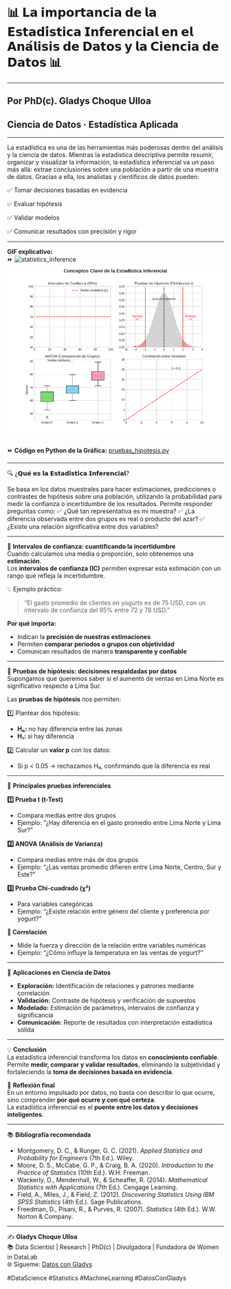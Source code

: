 # 📊 𝗟𝗮 𝗶𝗺𝗽𝗼𝗿𝘁𝗮𝗻𝗰𝗶𝗮 𝗱𝗲 𝗹𝗮 𝗘𝘀𝘁𝗮𝗱𝗶́𝘀𝘁𝗶𝗰𝗮 𝗜𝗻𝗳𝗲𝗿𝗲𝗻𝗰𝗶𝗮𝗹 𝗲𝗻 𝗲𝗹 𝗔𝗻𝗮́𝗹𝗶𝘀𝗶𝘀 𝗱𝗲 𝗗𝗮𝘁𝗼𝘀 𝘆 𝗹𝗮 𝗖𝗶𝗲𝗻𝗰𝗶𝗮 𝗱𝗲 𝗗𝗮𝘁𝗼𝘀 📊
---
Por PhD(c). Gladys Choque Ulloa
---
## Ciencia de Datos · Estadística Aplicada
---

La estadística es una de las herramientas más poderosas dentro del análisis y la ciencia de datos. Mientras la estadística descriptiva permite resumir, organizar y visualizar la información, la estadística inferencial va un paso más allá: extrae conclusiones sobre una población a partir de una muestra de datos. 
Gracias a ella, los analistas y científicos de datos pueden:

✅ Tomar decisiones basadas en evidencia

✅ Evaluar hipótesis

✅ Validar modelos

✅ Comunicar resultados con precisión y rigor

---

**GIF explicativo:**  
⏩ ![statistics_inference]([distribucion_ingresos.gif](https://github.com/GladysUlloa/DatosConGladys_Posts_Spanish/blob/main/statistics_inference/estadistica_inferenciall.gif))
![Pruebas de Hipótesis](https://github.com/GladysUlloa/DatosConGladys_Posts_Spanish/blob/main/statistics_inference/estadistica_inferenciall.gif)  

⏩ **Código en Python de la Gráfica:** [pruebas_hipotesis.py](https://github.com/GladysUlloa/DatosConGladys_Posts_Spanish/blob/main/statistics_inference/statistics_inference.ipynb)

---

🔍 ¿𝗤𝘂𝗲́ 𝗲𝘀 𝗹𝗮 𝗘𝘀𝘁𝗮𝗱𝗶́𝘀𝘁𝗶𝗰𝗮 𝗜𝗻𝗳𝗲𝗿𝗲𝗻𝗰𝗶𝗮𝗹?

Se basa en los datos muestrales para hacer estimaciones, predicciones o contrastes de hipótesis sobre una población, utilizando la probabilidad para medir la confianza o incertidumbre de los resultados.
Permite responder preguntas como:
✅ ¿Qué tan representativa es mi muestra?
✅ ¿La diferencia observada entre dos grupos es real o producto del azar?
✅ ¿Existe una relación significativa entre dos variables?

---

📌 **Intervalos de confianza: cuantificando la incertidumbre**  
Cuando calculamos una media o proporción, solo obtenemos una **estimación**.  
Los **intervalos de confianza (IC)** permiten expresar esta estimación con un rango que refleja la incertidumbre.  

💡 Ejemplo práctico:  
> “El gasto promedio de clientes en yogurts es de 75 USD, con un intervalo de confianza del 95% entre 72 y 78 USD.”  

**Por qué importa:**  
- Indican la **precisión de nuestras estimaciones**  
- Permiten **comparar periodos o grupos con objetividad**  
- Comunican resultados de manera **transparente y confiable** 
---

📌 **Pruebas de hipótesis: decisiones respaldadas por datos**  
Supongamos que queremos saber si el aumento de ventas en Lima Norte es significativo respecto a Lima Sur.  

Las **pruebas de hipótesis** nos permiten:  

1️⃣ Plantear dos hipótesis:  
- **H₀:** no hay diferencia entre las zonas  
- **H₁:** sí hay diferencia  

2️⃣ Calcular un **valor p** con los datos:  
- Si p < 0.05 → rechazamos H₀, confirmando que la diferencia es real  

---

🧪 **Principales pruebas inferenciales**  

**1️⃣ Prueba t (t-Test)**  
- Compara medias entre dos grupos  
- Ejemplo: “¿Hay diferencia en el gasto promedio entre Lima Norte y Lima Sur?”  

**2️⃣ ANOVA (Análisis de Varianza)**  
- Compara medias entre más de dos grupos  
- Ejemplo: “¿Las ventas promedio difieren entre Lima Norte, Centro, Sur y Este?”  

**3️⃣ Prueba Chi-cuadrado (χ²)**  
- Para variables categóricas  
- Ejemplo: “¿Existe relación entre género del cliente y preferencia por yogurt?”  

**🔗 Correlación**  
- Mide la fuerza y dirección de la relación entre variables numéricas  
- Ejemplo: “¿Cómo influye la temperatura en las ventas de yogurt?”

---

🧩 **Aplicaciones en Ciencia de Datos**  

- **Exploración:** Identificación de relaciones y patrones mediante correlación  
- **Validación:** Contraste de hipótesis y verificación de supuestos  
- **Modelado:** Estimación de parámetros, intervalos de confianza y significancia  
- **Comunicación:** Reporte de resultados con interpretación estadística sólida  

---

💡 **Conclusión**  
La estadística inferencial transforma los datos en **conocimiento confiable**.  
Permite **medir, comparar y validar resultados**, eliminando la subjetividad y fortaleciendo la **toma de decisiones basada en evidencia**.  

🚀 **Reflexión final**  
En un entorno impulsado por datos, no basta con describir lo que ocurre, sino comprender **por qué ocurre y con qué certeza**.  
La estadística inferencial es el **puente entre los datos y decisiones inteligentes**.  

---

📚 **Bibliografía recomendada**  

- Montgomery, D. C., & Runger, G. C. (2021). *Applied Statistics and Probability for Engineers* (7th Ed.). Wiley.  
- Moore, D. S., McCabe, G. P., & Craig, B. A. (2020). *Introduction to the Practice of Statistics* (10th Ed.). W.H. Freeman.  
- Wackerly, D., Mendenhall, W., & Scheaffer, R. (2014). *Mathematical Statistics with Applications* (7th Ed.). Cengage Learning.  
- Field, A., Miles, J., & Field, Z. (2012). *Discovering Statistics Using IBM SPSS Statistics* (4th Ed.). Sage Publications.  
- Freedman, D., Pisani, R., & Purves, R. (2007). *Statistics* (4th Ed.). W.W. Norton & Company.  

---

✍️ **Gladys Choque Ulloa**  
📚 Data Scientist | Research | PhD(c) | Divulgadora | Fundadora de Women in DataLab  
🌐 Sígueme: [Datos con Gladys](https://linktr.ee/gladyschoqueulloa)  

#DataScience #Statistics #MachineLearning #DatosConGladys
